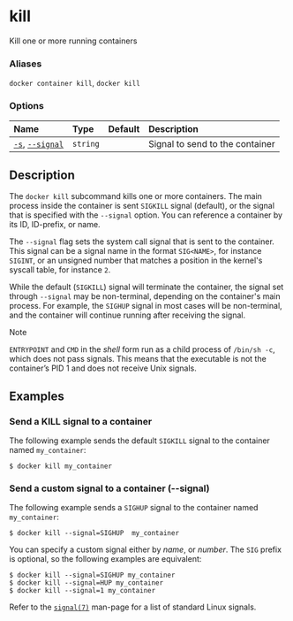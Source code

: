 # kill

<!---MARKER_GEN_START-->
Kill one or more running containers

### Aliases

`docker container kill`, `docker kill`

### Options

| Name                                   | Type     | Default | Description                     |
|:---------------------------------------|:---------|:--------|:--------------------------------|
| [`-s`](#signal), [`--signal`](#signal) | `string` |         | Signal to send to the container |


<!---MARKER_GEN_END-->

## Description

The `docker kill` subcommand kills one or more containers. The main process
inside the container is sent `SIGKILL` signal (default), or the signal that is
specified with the `--signal` option. You can reference a container by its
ID, ID-prefix, or name.

The `--signal` flag sets the system call signal that is sent to the container.
This signal can be a signal name in the format `SIG<NAME>`, for instance `SIGINT`,
or an unsigned number that matches a position in the kernel's syscall table,
for instance `2`.

While the default (`SIGKILL`) signal will terminate the container, the signal
set through `--signal` may be non-terminal, depending on the container's main
process. For example, the `SIGHUP` signal in most cases will be non-terminal,
and the container will continue running after receiving the signal.

> [!NOTE]
> `ENTRYPOINT` and `CMD` in the *shell* form run as a child process of
> `/bin/sh -c`, which does not pass signals. This means that the executable is
> not the container’s PID 1 and does not receive Unix signals.

## Examples


### Send a KILL signal to a container

The following example sends the default `SIGKILL` signal to the container named
`my_container`:

```console
$ docker kill my_container
```

### <a name="signal"></a> Send a custom signal to a container (--signal)

The following example sends a `SIGHUP` signal to the container named
`my_container`:

```console
$ docker kill --signal=SIGHUP  my_container
```


You can specify a custom signal either by _name_, or _number_. The `SIG` prefix
is optional, so the following examples are equivalent:

```console
$ docker kill --signal=SIGHUP my_container
$ docker kill --signal=HUP my_container
$ docker kill --signal=1 my_container
```

Refer to the [`signal(7)`](https://man7.org/linux/man-pages/man7/signal.7.html)
man-page for a list of standard Linux signals.
